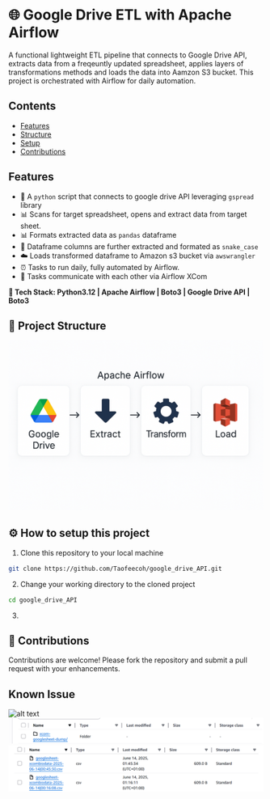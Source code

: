 # 🌐 Google Drive ETL with Apache Airflow

A functional lightweight ETL pipeline that connects to Google Drive API, extracts data from a freqeuntly updated spreadsheet, applies layers of transformations methods and loads the data into Aamzon S3 bucket. This project is orchestrated with Airflow for daily automation.

## Contents
* [Features](#features)
* [Structure](#-project-structure)
* [Setup](#️-how-to-setup-this-project)
* [Contributions](#-contributions)


## Features
* 🔐 A `python` script that connects to google drive API leveraging `gspread` library
* 📊 Scans for target spreadsheet, opens and extract data from target sheet.
* 📊 Formats extracted data as `pandas` dataframe
* 🧹 Dataframe columns are further extracted and formated as `snake_case`
* ☁️ Loads transformed dataframe to Amazon s3 bucket via `awswrangler`
* ⏰ Tasks to run daily, fully automated by Airflow.
* 🔄 Tasks communicate with each other via Airflow XCom

**📌 Tech Stack:  Python3.12 | Apache Airflow | Boto3 | Google Drive API | Boto3**

## 📁 Project Structure

![alt text](images/image-2.png)

## ⚙️ How to setup this project
1. Clone this repository to your local machine
```bash
git clone https://github.com/Taofeecoh/google_drive_API.git
```
2. Change your working directory to the cloned project
```bash
cd google_drive_API
```
3. 



## 🤝 Contributions
Contributions are welcome! Please fork the repository and submit a pull request with your enhancements.
## Known Issue










![alt text](<WhatsApp Image 2025-06-09 at 11.46.55_9b200611.jpg>)
![alt text](images/image.png)
![alt text](images/image-1.png)